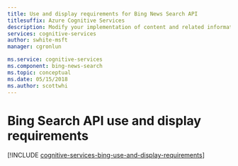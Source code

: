 ```yaml
---
title: Use and display requirements for Bing News Search API
titlesuffix: Azure Cognitive Services
description: Modify your implementation of content and related information by using calls to search APIs in Bing News Search.
services: cognitive-services
author: swhite-msft
manager: cgronlun

ms.service: cognitive-services
ms.component: bing-news-search
ms.topic: conceptual
ms.date: 05/15/2018
ms.author: scottwhi
---
```

# Bing Search API use and display requirements
[!INCLUDE [cognitive-services-bing-use-and-display-requirements](../../../includes/cognitive-services-bing-use-and-display-requirements.md)]